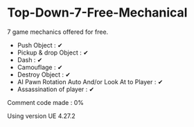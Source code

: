 # Top-Down-7-Free-Mechanical
7 game mechanics offered for free.

- Push Object : ✔
- Pickup & drop Object : ✔
- Dash : ✔
- Camouflage : ✔
- Destroy Object : ✔
- AI Pawn Rotation Auto And/or Look At to Player : ✔
- Assassination of player : ✔

Comment code made : 0%

Using version UE 4.27.2
